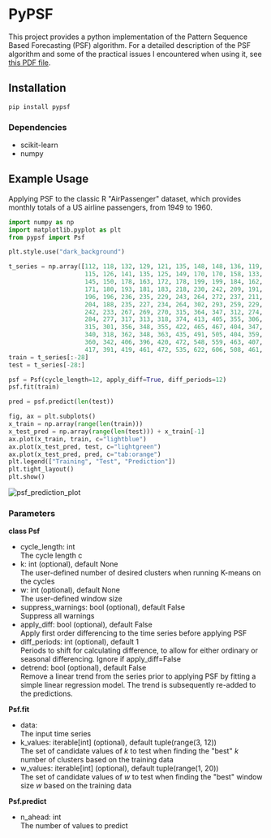 # PyPSF
This project provides a python implementation of the Pattern Sequence Based Forecasting (PSF) algorithm. For a detailed description of the PSF algorithm and some of the practical issues I encountered when using it, see [this PDF file](https://github.com/mamei16/PyPSF/blob/9b6d395cf2b8288937e7b4bca7ee5752e2e1c435/psf_description.pdf).

## Installation

`pip install pypsf`

### Dependencies
- scikit-learn
- numpy

## Example Usage
Applying PSF to the classic R "AirPassenger" dataset, which provides monthly totals of a US airline passengers, from 1949 to 1960.
```python
import numpy as np
import matplotlib.pyplot as plt
from pypsf import Psf

plt.style.use("dark_background")

t_series = np.array([112, 118, 132, 129, 121, 135, 148, 148, 136, 119, 104, 118,
                     115, 126, 141, 135, 125, 149, 170, 170, 158, 133, 114, 140,
                     145, 150, 178, 163, 172, 178, 199, 199, 184, 162, 146, 166,
                     171, 180, 193, 181, 183, 218, 230, 242, 209, 191, 172, 194,
                     196, 196, 236, 235, 229, 243, 264, 272, 237, 211, 180, 201,
                     204, 188, 235, 227, 234, 264, 302, 293, 259, 229, 203, 229,
                     242, 233, 267, 269, 270, 315, 364, 347, 312, 274, 237, 278,
                     284, 277, 317, 313, 318, 374, 413, 405, 355, 306, 271, 306,
                     315, 301, 356, 348, 355, 422, 465, 467, 404, 347, 305, 336,
                     340, 318, 362, 348, 363, 435, 491, 505, 404, 359, 310, 337, 
                     360, 342, 406, 396, 420, 472, 548, 559, 463, 407, 362, 405,
                     417, 391, 419, 461, 472, 535, 622, 606, 508, 461, 390, 432])
train = t_series[:-28]
test = t_series[-28:]

psf = Psf(cycle_length=12, apply_diff=True, diff_periods=12)
psf.fit(train)

pred = psf.predict(len(test))

fig, ax = plt.subplots()
x_train = np.array(range(len(train)))
x_test_pred = np.array(range(len(test))) + x_train[-1]
ax.plot(x_train, train, c="lightblue")
ax.plot(x_test_pred, test, c="lightgreen")
ax.plot(x_test_pred, pred, c="tab:orange")
plt.legend(["Training", "Test", "Prediction"])
plt.tight_layout()
plt.show()
```
![psf_prediction_plot](https://github.com/mamei16/PyPSF/assets/25900898/111befda-6318-4ef5-97a3-71936d980d09)

### Parameters

**class Psf**
- cycle_length: int  
    The cycle length c
- k: int (optional), default None    
    The user-defined number of desired clusters when running K-means on the cycles
- w: int (optional), default None    
    The user-defined window size
- suppress_warnings: bool (optional), default False  
    Suppress all warnings
- apply_diff: bool (optional), default False    
    Apply first order differencing to the time series before applying PSF
- diff_periods: int (optional), default 1  
    Periods to shift for calculating difference, to allow for either ordinary or seasonal differencing. Ignore if apply_diff=False
- detrend: bool (optional), default False  
    Remove a linear trend from the series prior to applying PSF by fitting a simple linear regression model.
    The trend is subsequently re-added to the predictions.

**Psf.fit**
- data:   
    The input time series
- k_values: iterable[int] (optional), default tuple(range(3, 12))  
  The set of candidate values of *k* to test when finding the "best" *k* number of clusters based on the training data
- w_values: iterable[int] (optional), default tuple(range(1, 20))  
  The set of candidate values of *w* to test when finding the "best" window size *w* based on the training data

**Psf.predict**
- n_ahead: int  
  The number of values to predict
 
    
